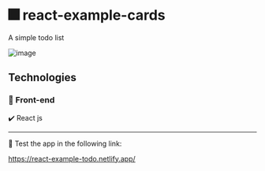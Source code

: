 # :fireworks: react-example-cards 

A simple todo list

![image](https://user-images.githubusercontent.com/34925280/119210074-f9cc8b00-ba6f-11eb-9b62-13fb228870b7.png)

## Technologies

### :small_blue_diamond: Front-end
:heavy_check_mark: React js

<hr>

:space_invader: Test the app in the following link:

https://react-example-todo.netlify.app/
